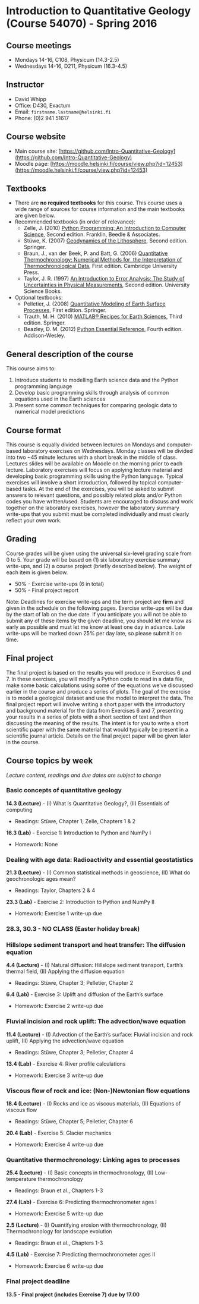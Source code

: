 # Introduction to Quantitative Geology <br /> (Course 54070) - Spring 2016

## Course meetings
- Mondays 14-16, C108, Physicum (14.3-2.5)
- Wednesdays 14-16, D211, Physicum (16.3-4.5)

## Instructor
- David Whipp
- Office: D430, Exactum
- Email: `firstname.lastname@helsinki.fi`
- Phone: (0)2 941 51617

## Course website
- Main course site: [https://github.com/Intro-Quantitative-Geology](https://github.com/Intro-Quantitative-Geology)
- Moodle page: [https://moodle.helsinki.fi/course/view.php?id=12453](https://moodle.helsinki.fi/course/view.php?id=12453)

## Textbooks
- There are **no required textbooks** for this course. This course uses a wide range of sources for course information and the main textbooks are given below.
- Recommended textbooks (in order of relevance):
    - Zelle, J. (2010) [Python Programming: An Introduction to Computer Science](http://mcsp.wartburg.edu/zelle/python/ppics2/index.html), Second edition. Franklin, Beedle & Associates.
    - Stüwe, K. (2007) [Geodynamics of the Lithosphere](http://wegener.uni-graz.at/publication/books/geodyn2nd/), Second edition. Springer.
    - Braun, J., van der Beek, P. and Batt, G. (2006) [Quantitative Thermochronology: Numerical Methods for  the Interpretation of Thermochronological Data](http://www.cambridge.org/us/academic/subjects/earth-and-environmental-science/geochemistry-and-environmental-chemistry/quantitative-thermochronology-numerical-methods-interpretation-thermochronological-data), First edition. Cambridge University Press.
    - Taylor, J. R. (1997) [An Introduction to Error Analysis: The Study of Uncertainties in Physical Measurements](http://www.uscibooks.com/taylornb.htm), Second edition. University Science Books.
- Optional textbooks:
    - Pelletier, J. (2008) [Quantitative Modeling of Earth Surface Processes](http://www.cambridge.org/us/academic/subjects/earth-and-environmental-science/geomorphology-and-physical-geography/quantitative-modeling-earth-surface-processes?format=HB), First edition. Springer.
    - Trauth, M. H. (2010) [MATLAB® Recipes for Earth Sciences](http://www.springer.com/cn/book/9783642447167), Third edition. Springer.
    - Beazley, D. M. (2012) [Python Essential Reference](http://www.dabeaz.com/per.html), Fourth edition. Addison-Wesley.

## General description of the course
This course aims to:

1. Introduce students to modelling Earth science data and the Python programming language
2. Develop basic programming skills through analysis of common equations used in the Earth sciences
3. Present some common techniques for comparing geologic data to numerical model predictions

## Course format
This course is equally divided between lectures on Mondays and computer-based laboratory exercises on Wednesdays. Monday classes will be divided into two \~45 minute lectures with a short break in the middle of class. Lectures slides will be available on Moodle on the morning prior to each lecture. Laboratory exercises will focus on applying lecture material and developing basic programming skills using the Python language. Typical exercises will involve a short introduction, followed by topical computer-based tasks. At the end of the exercises, you will be asked to submit answers to relevant questions, and possibly related plots and/or Python codes you have written/used. Students are encouraged to discuss and work together on the laboratory exercises, however the laboratory summary write-ups that you submit must be completed individually and must clearly reflect your own work.

## Grading
Course grades will be given using the universal six-level grading scale from 0 to 5. Your grade will be based on (1) six laboratory exercise summary write-ups, and (2) a course project (briefly described below). The weight of each item is given below.
- 50% - Exercise write-ups (6 in total)
- 50% - Final project report

Note: Deadlines for exercise write-ups and the term project are **firm** and given in the schedule on the following pages. Exercise write-ups will be due by the start of lab on the due date. If you anticipate you will not be able to submit any of these items by the given deadline, you should let me know as early as possible and must let me know at least one day in advance. Late write-ups will be marked down 25\% per day late, so please submit it on time.

## Final project
The final project is based on the results you will produce in Exercises 6 and 7. In these exercises, you will modify a Python code to read in a data file, make some basic calculations using some of the equations we’ve discussed earlier in the course and produce a series of plots. The goal of the exercise is to model a geological dataset and use the model to interpret the data. The final project report will involve writing a short paper with the introductory and background material for the data from Exercises 6 and 7, presenting your results in a series of plots with a short section of text and then discussing the meaning of the results. The intent is for you to write a short scientific paper with the same material that would typically be present in a scientific journal article. Details on the final project paper will be given later in the course.

## Course topics by week
*Lecture content, readings and due dates are subject to change*
### Basic concepts of quantitative geology
**14.3 (Lecture)** - (I) What is Quantitative Geology?, (II) Essentials of computing
- Readings: Stüwe, Chapter 1; Zelle, Chapters 1 & 2

**16.3 (Lab)** - Exercise 1: Introduction to Python and NumPy I
- Homework: None

### Dealing with age data: Radioactivity and essential geostatistics
**21.3 (Lecture)** - (I) Common statistical methods in geoscience, (II) What do geochronologic ages mean?
- Readings: Taylor, Chapters 2 & 4

**23.3 (Lab)** - Exercise 2: Introduction to Python and NumPy II
- Homework: Exercise 1 write-up due

### 28.3, 30.3 - NO CLASS (Easter holiday break)

### Hillslope sediment transport and heat transfer: The diffusion equation 
**4.4 (Lecture)** - (I) Natural diffusion: Hillslope sediment transport, Earth’s thermal field, (II) Applying the diffusion equation
- Readings: Stüwe, Chapter 3; Pelletier, Chapter 2

**6.4 (Lab)** - Exercise 3: Uplift and diffusion of the Earth’s surface
- Homework: Exercise 2 write-up due

### Fluvial incision and rock uplift: The advection/wave equation
**11.4 (Lecture)** - (I) Advection of the Earth’s surface: Fluvial incision and rock uplift, (II) Applying the advection/wave equation
- Readings: Stüwe, Chapter 3; Pelletier, Chapter 4

**13.4 (Lab)** - Exercise 4: River profile calculations
- Homework: Exercise 3 write-up due

### Viscous flow of rock and ice: (Non-)Newtonian flow equations
**18.4 (Lecture)** - (I) Rocks and ice as viscous materials, (II) Equations of viscous flow
- Readings: Stüwe, Chapter 5; Pelletier, Chapter 6

**20.4 (Lab)** - Exercise 5: Glacier mechanics
- Homework: Exercise 4 write-up due

### Quantitative thermochronology: Linking ages to processes
**25.4 (Lecture)** - (I) Basic concepts in thermochronology, (II) Low-temperature thermochronology
- Readings: Braun et al., Chapters 1-3

**27.4 (Lab)** - Exercise 6: Predicting thermochronometer ages I
- Homework: Exercise 5 write-up due

**2.5 (Lecture)** - (I) Quantifying erosion with thermochronology, (II) Thermochronology for landscape evolution
- Readings: Braun et al., Chapters 1-3

**4.5 (Lab)** - Exercise 7: Predicting thermochronometer ages II
- Homework: Exercise 6 write-up due

### Final project deadline
**13.5 - Final project (includes Exercise 7) due by 17.00**
